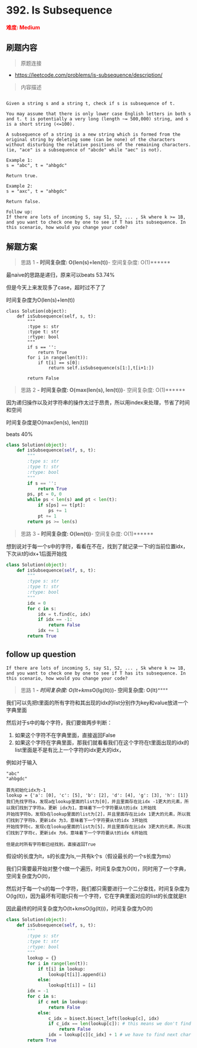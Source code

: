 #  392. Is Subsequence
**<font color=red>难度: Medium</font>**

## 刷题内容

> 原题连接

* https://leetcode.com/problems/is-subsequence/description/

> 内容描述

```

Given a string s and a string t, check if s is subsequence of t.

You may assume that there is only lower case English letters in both s and t. t is potentially a very long (length ~= 500,000) string, and s is a short string (<=100).

A subsequence of a string is a new string which is formed from the original string by deleting some (can be none) of the characters without disturbing the relative positions of the remaining characters. (ie, "ace" is a subsequence of "abcde" while "aec" is not).

Example 1:
s = "abc", t = "ahbgdc"

Return true.

Example 2:
s = "axc", t = "ahbgdc"

Return false.

Follow up:
If there are lots of incoming S, say S1, S2, ... , Sk where k >= 1B, and you want to check one by one to see if T has its subsequence. In this scenario, how would you change your code?
```

## 解题方案

> 思路 1
******- 时间复杂度: O(len(s)+len(t))******- 空间复杂度: O(1)******


最naive的思路是递归，原来可以beats 53.74%


但是今天上来发现多了case，超时过不了了

时间复杂度为O(len(s)+len(t))




```
class Solution(object):
    def isSubsequence(self, s, t):
        """
        :type s: str
        :type t: str
        :rtype: bool
        """
        if s == '': 
            return True
        for i in range(len(t)):
        	if t[i] == s[0]:
        		return self.isSubsequence(s[1:],t[i+1:])

        return False
```

> 思路 2
******- 时间复杂度: O(max(len(s), len(t)))******- 空间复杂度: O(1)******

因为递归操作以及对字符串的操作太过于昂贵，所以用index来处理，节省了时间和空间

时间复杂度是O(max(len(s), len(t)))

beats 40%


```python
class Solution(object):
    def isSubsequence(self, s, t):
        """
        :type s: str
        :type t: str
        :rtype: bool
        """
        if s == '': 
            return True
        ps, pt = 0, 0
        while ps < len(s) and pt < len(t):
            if s[ps] == t[pt]:
                ps += 1
            pt += 1
        return ps >= len(s)
```
> 思路 3
******- 时间复杂度: O(len(t))******- 空间复杂度: O(1)******


想到说对于每一个s中的字符，看看在不在，找到了就记录一下t的当前位置idx，下次从t的idx+1后面开始找


```python
class Solution(object):
    def isSubsequence(self, s, t):
        """
        :type s: str
        :type t: str
        :rtype: bool
        """
        idx = 0
        for c in s:
            idx = t.find(c, idx)
            if idx == -1:
                return False
            idx += 1
        return True
```

## follow up question
```
If there are lots of incoming S, say S1, S2, ... , Sk where k >= 1B, and you want to check one by one to see if T has its subsequence. In this scenario, how would you change your code?
```

> 思路 1
******- 时间复杂度: O(lt+k*ms*O(lg(lt)))******- 空间复杂度: O(lt)******

我们可以先把t里面的所有字符和其出现的idx的list分别作为key和value放进一个字典里面

然后对于s中的每个字符，我们要做两步判断：
1. 如果这个字符不在字典里面，直接返回False
2. 如果这个字符在字典里面，那我们就看看我们在这个字符在t里面出现的idx的list里面是不是有比上一个字符的idx更大的idx，

例如对于输入
```
"abc"
"ahbgdc"
```

```
首先初始化idx为-1
lookup = {'a': [0], 'c': [5], 'b': [2], 'd': [4], 'g': [3], 'h': [1]}
我们先找字符a，发现a在lookup里面的list为[0]，并且里面存在比idx -1更大的元素，所以我们找到了字符a，更新 idx为1，意味着下一个字符要从t的idx 1开始找
开始找字符b，发现b在lookup里面的list为[2]，并且里面存在比idx 1更大的元素，所以我们找到了字符b，更新idx 为3，意味着下一个字符要从t的idx 3开始找
开始找字符c，发现c在lookup里面的list为[5]，并且里面存在比idx 3更大的元素，所以我们找到了字符c，更新idx 为6，意味着下一个字符要从t的idx 6开始找

但是此时所有字符都已经找到，直接返回True
```

假设t的长度为lt，s的长度为ls,一共有k个s（假设最长的一个s长度为ms）

我们只需要最开始对整个t做一个遍历，时间复杂度为O(lt)，同时用了一个字典，空间复杂度为O(lt)，

然后对于每一个s的每一个字符，我们都只需要进行一个二分查找，时间复杂度为O(lg(lt))，因为最坏有可能t只有一个字符，它在字典里面对应的list的长度就是lt

因此最终的时间复杂度为O(lt+k*ms*O(lg(lt)))，时间复杂度为O(lt)


```python
class Solution(object):
    def isSubsequence(self, s, t):
        """
        :type s: str
        :type t: str
        :rtype: bool
        """
        lookup = {}
        for i in range(len(t)):
            if t[i] in lookup:
                lookup[t[i]].append(i)
            else:
                lookup[t[i]] = [i]
        idx = -1
        for c in s:
            if c not in lookup:
                return False
            else:
                c_idx = bisect.bisect_left(lookup[c], idx)
                if c_idx == len(lookup[c]): # this means we don't find next char of s in t
                    return False
                idx = lookup[c][c_idx] + 1 # we have to find next char from the prev char's index + 1
        return True
```




